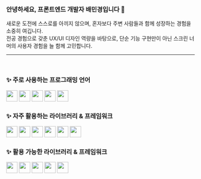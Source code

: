 ### 안녕하세요, 프론트엔드 개발자 배민경입니다 👋

새로운 도전에 스스로를 아끼지 않으며, 혼자보다 주변 사람들과 함께 성장하는 경험을 소중히 여깁니다. </br>
전공 경험으로 갖춘 UX/UI 디자인 역량을 바탕으로, 단순 기능 구현만이 아닌 스크린 너머의 사용자 경험을 늘 함께 고민합니다.


---

<br>

### ✨ 주로 사용하는 프로그래밍 언어 
<span>
<img src="https://img.shields.io/badge/-TypeScript-202020?style=for-the-badge&logo=typescript" height="30" />
<img src="https://img.shields.io/badge/-JavaScript-202020?style=for-the-badge&logo=javascript" height="30" />
<img src="https://img.shields.io/badge/-HTML5-202020?style=for-the-badge&logo=html5" height="30" />
<img src="https://img.shields.io/badge/-CSS-202020?style=for-the-badge&logo=css3" height="30" />
<img src="https://img.shields.io/badge/-Python-202020?style=for-the-badge&logo=python" height="30" />
</span>

### ✨ 자주 활용하는 라이브러리 & 프레임워크
<span>
  <img src="https://img.shields.io/badge/-React-202020?style=for-the-badge&logo=react" height="30" />
  <img src="https://img.shields.io/badge/-Recoil-202020?style=for-the-badge&logo=recoil" height="30" />
  <img src="https://img.shields.io/badge/-React_Query-202020?style=for-the-badge&logo=reactquery" height="30" />
  <img src="https://img.shields.io/badge/-React_Router-202020?style=for-the-badge&logo=reactrouter" height="30" />
  <img src="https://img.shields.io/badge/-Styled_Components-202020?style=for-the-badge&logo=styledcomponents" height="30" />
  <img src="https://img.shields.io/badge/-R3F-202020?style=for-the-badge&logo=three.js" height="30" />
</span>


<br>

### ✨ 활용 가능한 라이브러리 & 프레임워크
<span>
  <img src="https://img.shields.io/badge/-Vue.js-202020?style=for-the-badge&logo=vue.js" height="30" />
  <img src="https://img.shields.io/badge/-React_Native-202020?style=for-the-badge&logo=react" height="30" />
  <img src="https://img.shields.io/badge/-Django-202020?style=for-the-badge&logo=django" height="30" />
  <img src="https://img.shields.io/badge/-Three.js-202020?style=for-the-badge&logo=three.js" height="30" />
  <img src="https://img.shields.io/badge/-Jotai-202020?style=for-the-badge&logo=jotai" height="30" />
</span>

<!--
**baebaemin/baebaemin** is a ✨ _special_ ✨ repository because its `README.md` (this file) appears on your GitHub profile.

Here are some ideas to get you started:

- 🔭 I’m currently working on ...
- 🌱 I’m currently learning ...
- 👯 I’m looking to collaborate on ...
- 🤔 I’m looking for help with ...
- 💬 Ask me about ...
- 📫 How to reach me: ...
- 😄 Pronouns: ...
- ⚡ Fun fact: ...
-->
